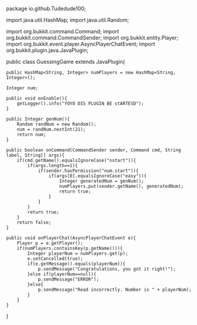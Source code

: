 package io.github.Tudedude100;

import java.util.HashMap;
import java.util.Random;

import org.bukkit.command.Command;
import org.bukkit.command.CommandSender;
import org.bukkit.entity.Player;
import org.bukkit.event.player.AsyncPlayerChatEvent;
import org.bukkit.plugin.java.JavaPlugin;

public class GuessingGame extends JavaPlugin{
	
	public HashMap<String, Integer> numPlayers = new HashMap<String, Integer>();
	
	Integer num;
	
	public void onEnable(){
		getLogger().info("YOYO DIS PLUGIN BE stARTESD");
	}
	
	public Integer genNum(){
		Random randNum = new Random();
		num = randNum.nextInt(21);
		return num;
	}
	
	public boolean onCommand(CommandSender sender, Command cmd, String label, String[] args){
		if(cmd.getName().equalsIgnoreCase("nstart")){
			if(args.length==1){
				if(sender.hasPermission("num.start")){
					if(args[0].equalsIgnoreCase("easy")){
						Integer generatedNum = genNum();
						numPlayers.put(sender.getName(), generatedNum);
						return true;
					}
				}
			}
			return true;
		}
		return false;
	}
	
	public void onPlayerChat(AsyncPlayerChatEvent e){
		Player p = e.getPlayer();
		if(numPlayers.containsKey(p.getName())){
			Integer playerNum = numPlayers.get(p);
			e.setCancelled(true);
			if(e.getMessage().equals(playerNum)){
				p.sendMessage("Congratulations, you got it right!");
			}else if(playerNum==null){
				p.sendMessage("ERROR");
			}else{
				p.sendMessage("Read incorrectly. Number is " + playerNum);
			}
		}
	}

}
